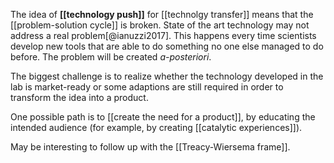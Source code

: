 The idea of **[[technology push]]** for [[technolgy transfer]] means that the [[problem-solution cycle]] is broken. State of the art technology may not address a real problem[@ianuzzi2017]. This happens every time scientists develop new tools that are able to do something no one else managed to do before. The problem will be created *a-posteriori*. 

The biggest challenge is to realize whether the technology developed in the lab is market-ready or some adaptions are still required in order to transform the idea into a product. 

One possible path is to [[create the need for a product]], by educating the intended audience (for example, by creating [[catalytic experiences]]). 

May be interesting to follow up with the [[Treacy-Wiersema frame]].